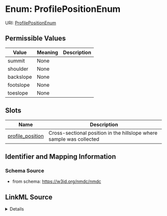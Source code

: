 # Enum: ProfilePositionEnum



URI: [ProfilePositionEnum](ProfilePositionEnum.md)

## Permissible Values

| Value | Meaning | Description |
| --- | --- | --- |
| summit | None |  |
| shoulder | None |  |
| backslope | None |  |
| footslope | None |  |
| toeslope | None |  |




## Slots

| Name | Description |
| ---  | --- |
| [profile_position](profile_position.md) | Cross-sectional position in the hillslope where sample was collected |






## Identifier and Mapping Information







### Schema Source


* from schema: https://w3id.org/nmdc/nmdc




## LinkML Source

<details>
```yaml
name: profile_position_enum
from_schema: https://w3id.org/nmdc/nmdc
rank: 1000
permissible_values:
  summit:
    text: summit
  shoulder:
    text: shoulder
  backslope:
    text: backslope
  footslope:
    text: footslope
  toeslope:
    text: toeslope

```
</details>